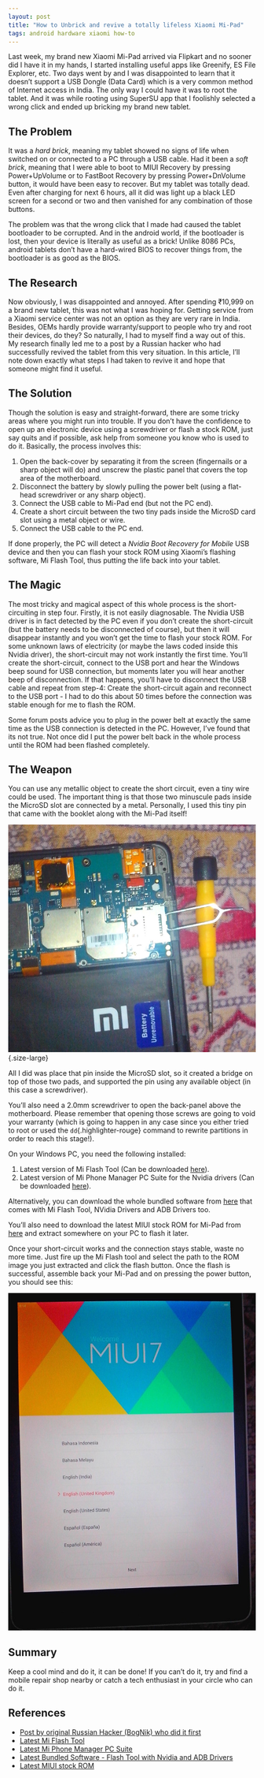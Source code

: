 ```yaml
---
layout: post
title: "How to Unbrick and revive a totally lifeless Xiaomi Mi-Pad"
tags: android hardware xiaomi how-to
---
```


Last week, my brand new Xiaomi Mi-Pad arrived via Flipkart and no sooner did I have it in my hands, I started installing useful apps like Greenify, ES File Explorer, etc. Two days went by and I was disappointed to learn that it doesn’t support a USB Dongle (Data Card) which is a very common method of Internet access in India. The only way I could have it was to root the tablet. And it was while rooting using SuperSU app that I foolishly selected a wrong click and ended up bricking my brand new tablet.<!--more-->

The Problem
-----------

It was a *hard brick*, meaning my tablet showed no signs of life when switched on or connected to a PC through a USB cable. Had it been a *soft brick*, meaning that I were able to boot to MIUI Recovery by pressing Power+UpVolume or to FastBoot Recovery by pressing Power+DnVolume button, it would have been easy to recover. But my tablet was totally dead. Even after charging for next 6 hours, all it did was light up a black LED screen for a second or two and then vanished for any combination of those buttons.

The problem was that the wrong click that I made had caused the tablet bootloader to be corrupted. And in the android world, if the bootloader is lost, then your device is literally as useful as a brick! Unlike 8086 PCs, android tablets don’t have a hard-wired BIOS to recover things from, the bootloader is as good as the BIOS.

The Research
------------

Now obviously, I was disappointed and annoyed. After spending ₹10,999 on a brand new tablet, this was not what I was hoping for. Getting service from a Xiaomi service center was not an option as they are very rare in India. Besides, OEMs hardly provide warranty/support to people who try and root their devices, do they? So naturally, I had to myself find a way out of this. My research finally led me to a post by a Russian hacker who had successfully revived the tablet from this very situation. In this article, I’ll note down exactly what steps I had taken to revive it and hope that someone might find it useful.

The Solution
------------

Though the solution is easy and straight-forward, there are some tricky areas where you might run into trouble. If you don’t have the confidence to open up an electronic device using a screwdriver or flash a stock ROM, just say quits and if possible, ask help from someone you know who is used to do it. Basically, the process involves this:

1.  Open the back-cover by separating it from the screen (fingernails or a sharp object will do) and unscrew the plastic panel that covers the top area of the motherboard.
2.  Disconnect the battery by slowly pulling the power belt (using a flat-head screwdriver or any sharp object).
3.  Connect the USB cable to Mi-Pad end (but not the PC end).
4.  Create a short circuit between the two tiny pads inside the MicroSD card slot using a metal object or wire.
5.  Connect the USB cable to the PC end.

If done properly, the PC will detect a *Nvidia Boot Recovery for Mobile* USB device and then you can flash your stock ROM using Xiaomi’s flashing software, Mi Flash Tool, thus putting the life back into your tablet.

The Magic
---------

The most tricky and magical aspect of this whole process is the short-circuiting in step four. Firstly, it is not easily diagnosable. The Nvidia USB driver is in fact detected by the PC even if you don’t create the short-circuit (but the battery needs to be disconnected of course), but then it will disappear instantly and you won’t get the time to flash your stock ROM. For some unknown laws of electricity (or maybe the laws coded inside this Nvidia driver), the short-circuit may not work instantly the first time. You’ll create the short-circuit, connect to the USB port and hear the Windows beep sound for USB connection, but moments later you will hear another beep of disconnection. If that happens, you’ll have to disconnect the USB cable and repeat from step-4: Create the short-circuit again and reconnect to the USB port - I had to do this about 50 times before the connection was stable enough for me to flash the ROM.

Some forum posts advice you to plug in the power belt at exactly the same time as the USB connection is detected in the PC. However, I’ve found that its not true. Not once did I put the power belt back in the whole process until the ROM had been flashed completely.

The Weapon
----------

You can use any metallic object to create the short circuit, even a tiny wire could be used. The important thing is that those two minuscule pads inside the MicroSD slot are connected by a metal. Personally, I used this tiny pin that came with the booklet along with the Mi-Pad itself!

![Short circuit on the two pads inside the MicroSD slot](/uploads/old/short.jpg){.size-large}

All I did was place that pin inside the MicroSD slot, so it created a bridge on top of those two pads, and supported the pin using any available object (in this case a screwdriver).

You’ll also need a 2.0mm screwdriver to open the back-panel above the motherboard. Please remember that opening those screws are going to void your warranty (which is going to happen in any case since you either tried to root or used the `dd`{.highlighter-rouge} command to rewrite partitions in order to reach this stage!).

On your Windows PC, you need the following installed:

1.  Latest version of Mi Flash Tool (Can be downloaded [here](http://xiaomitips.com/download/miui-rom-flashing-tool/)).
2.  Latest version of Mi Phone Manager PC Suite for the Nvidia drivers (Can be downloaded [here](http://en.miui.com/thread-92720-1-1.html)).

Alternatively, you can download the whole bundled software from [here](https://androidmtk.com/download-xiaomi-mi-flash-tool) that comes with Mi Flash Tool, NVidia Drivers and ADB Drivers too.

You’ll also need to download the latest MIUI stock ROM for Mi-Pad from [here](http://en.miui.com/download-229.html) and extract somewhere on your PC to flash it later.

Once your short-circuit works and the connection stays stable, waste no more time. Just fire up the Mi Flash tool and select the path to the ROM image you just extracted and click the flash button. Once the flash is successful, assemble back your Mi-Pad and on pressing the power button, you should see this:

![MI-Pad Recovered](/uploads/old/MIUI.jpg)

Summary
-------

Keep a cool mind and do it, it can be done! If you can’t do it, try and find a mobile repair shop nearby or catch a tech enthusiast in your circle who can do it.

References
----------

-   [Post by original Russian Hacker (BogNik) who did it first](https://xiaomi.eu/community/threads/mipad-is-dead-brick.25162/page-3#post-228543)
-   [Latest Mi Flash Tool](http://xiaomitips.com/download/miui-rom-flashing-tool/)
-   [Latest Mi Phone Manager PC Suite](http://en.miui.com/thread-92720-1-1.html)
-   [Latest Bundled Software - Flash Tool with Nvidia and ADB Drivers](https://androidmtk.com/download-xiaomi-mi-flash-tool)
-   [Latest MIUI stock ROM](http://en.miui.com/download-229.html)
